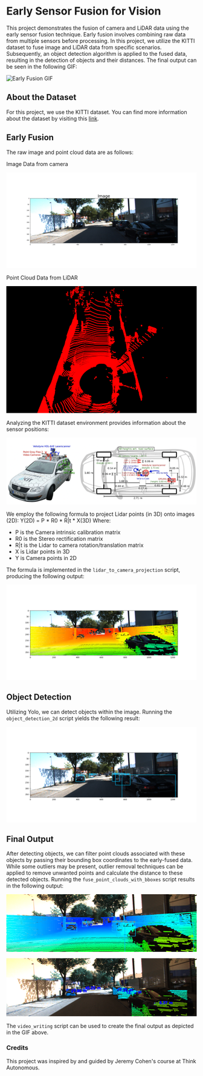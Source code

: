 # Early Sensor Fusion for Vision
This project demonstrates the fusion of camera and LiDAR data using the early sensor fusion technique. Early fusion involves combining raw data from multiple sensors before processing. In this project, we utilize the KITTI dataset to fuse image and LiDAR data from specific scenarios. Subsequently, an object detection algorithm is applied to the fused data, resulting in the detection of objects and their distances. The final output can be seen in the following GIF:

![Early Fusion GIF](./document/early_fusion.gif)

## About the Dataset
For this project, we use the KITTI dataset. You can find more information about the dataset by visiting this [link](https://github.com/kuixu/kitti_object_vis).

## Early Fusion
The raw image and point cloud data are as follows:

Image Data from camera

![Sample Image](./document/sample_image.jpg)

Point Cloud Data from LiDAR

![Sample Point Cloud](./document/sample_lidar.png)

Analyzing the KITTI dataset environment provides information about the sensor positions:

![KITTI Setup](./document/setup_top_view.png)

We employ the following formula to project Lidar points (in 3D) onto images (2D):
Y(2D) = P * R0 * R|t * X(3D)
Where:
- P is the Camera intrinsic calibration matrix
- R0 is the Stereo rectification matrix
- R|t is the Lidar to camera rotation/translation matrix
- X is Lidar points in 3D
- Y is Camera points in 2D

The formula is implemented in the `lidar_to_camera_projection` script, producing the following output:

![LiDAR to Camera Projection](./document/lidar_to_camera.png)

## Object Detection
Utilizing Yolo, we can detect objects within the image. Running the `object_detection_2d` script yields the following result:

![2D Object Detection](./document/2d_object_detection.png)

## Final Output
After detecting objects, we can filter point clouds associated with these objects by passing their bounding box coordinates to the early-fused data. While some outliers may be present, outlier removal techniques can be applied to remove unwanted points and calculate the distance to these detected objects. Running the `fuse_point_clouds_with_bboxes` script results in the following output:

![Fusion Image](./document/fig_fusion.png)


![Final Result](./document/final_result.png)

The `video_writing` script can be used to create the final output as depicted in the GIF above.


### Credits
This project was inspired by and guided by Jeremy Cohen's course at Think Autonomous.
